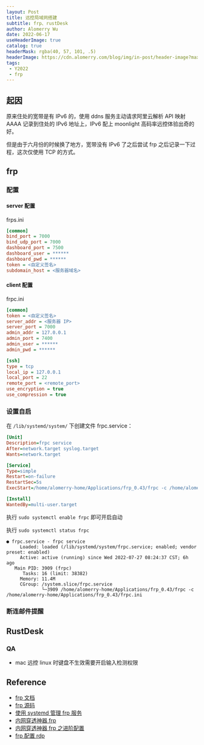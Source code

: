 ```yaml
---
layout: Post
title: 远控局域网搭建
subtitle: frp、rustDesk
author: Alomerry Wu
date: 2022-06-17
useHeaderImage: true
catalog: true
headerMask: rgba(40, 57, 101, .5)
headerImage: https://cdn.alomerry.com/blog/img/in-post/header-image?max=64
tags:
 - Y2022
 - frp
---
```


## 起因

原来住处的宽带是有 IPv6 的，使用 ddns 服务主动请求阿里云解析 API 映射 AAAA 记录到住处的 IPv6 地址上，IPv6 配上 moonlight 高码率远控体验出奇的好。

但是由于六月份的时候换了地方，宽带没有 IPv6 了之后尝试 frp 之后记录一下过程，这次仅使用 TCP 的方式。

## frp
### 配置

#### server 配置

frps.ini

```ini
[common]
bind_port = 7000
bind_udp_port = 7000
dashboard_port = 7500
dashboard_user = ******
dashboard_pwd = ******
token = <自定义签名>
subdomain_host = <服务器域名>
```

#### client 配置

frpc.ini

```ini
[common]
token = <自定义签名>
server_addr = <服务器 IP>
server_port = 7000
admin_addr = 127.0.0.1
admin_port = 7400
admin_user = ******
admin_pwd = ******

[ssh]
type = tcp
local_ip = 127.0.0.1
local_port = 22
remote_port = <remote_port>
use_encryption = true
use_compression = true
```

### 设置自启

在 `/lib/systemd/system/` 下创建文件 frpc.service：

```ini
[Unit]
Description=frpc service
After=network.target syslog.target
Wants=network.target

[Service]
Type=simple
Restart=on-failure
RestartSec=5s
ExecStart=/home/alomerry-home/Applications/frp_0.43/frpc -c /home/alomerry-home/Applications/frp_0.43/frpc.ini

[Install]
WantedBy=multi-user.target
```

执行 `sudo systemctl enable frpc` 即可开启自动

执行 `sudo systemctl status frpc`

```shell
● frpc.service - frpc service
     Loaded: loaded (/lib/systemd/system/frpc.service; enabled; vendor preset: enabled)
     Active: active (running) since Wed 2022-07-27 08:24:37 CST; 6h ago
   Main PID: 3909 (frpc)
      Tasks: 16 (limit: 38382)
     Memory: 11.4M
     CGroup: /system.slice/frpc.service
             └─3909 /home/alomerry-home/Applications/frp_0.43/frpc -c /home/alomerry-home/Applications/frp_0.43/frpc.ini
```

### 断连邮件提醒

## RustDesk

### QA

- mac 远控 linux 时键盘不生效需要开启输入检测权限

## Reference

- [frp 文档](https://gofrp.org/docs/examples/xtcp/)
- [frp 源码](https://github.com/fatedier/frp/blob/dev/README_zh.md)
- [使用 systemd 管理 frp 服务](https://juejin.cn/post/6972566180896702477)
- [内网穿透神器 frp](https://xinyuehtx.github.io/post/内网穿透神器frp.html)
- [内网穿透神器 frp 之进阶配置](https://xinyuehtx.github.io/post/内网穿透神器frp之进阶配置.html)
- [frp 配置 rdp](https://shenbo.github.io/2019/02/27/apps/frp配置内网穿透、通过rdp远程桌面控制windows系统/)
